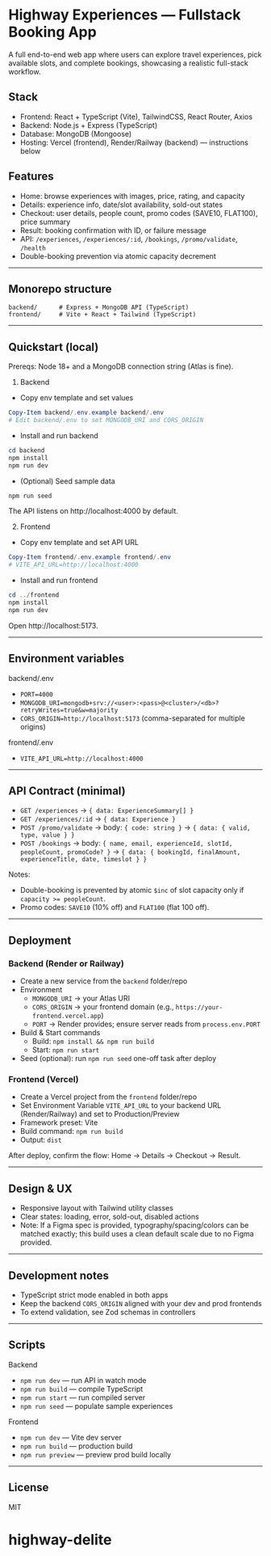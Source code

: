 # Highway Experiences — Fullstack Booking App

A full end-to-end web app where users can explore travel experiences, pick available slots, and complete bookings, showcasing a realistic full-stack workflow.

## Stack

- Frontend: React + TypeScript (Vite), TailwindCSS, React Router, Axios
- Backend: Node.js + Express (TypeScript)
- Database: MongoDB (Mongoose)
- Hosting: Vercel (frontend), Render/Railway (backend) — instructions below

## Features

- Home: browse experiences with images, price, rating, and capacity
- Details: experience info, date/slot availability, sold-out states
- Checkout: user details, people count, promo codes (SAVE10, FLAT100), price summary
- Result: booking confirmation with ID, or failure message
- API: `/experiences`, `/experiences/:id`, `/bookings`, `/promo/validate`, `/health`
- Double-booking prevention via atomic capacity decrement

---

## Monorepo structure

```
backend/      # Express + MongoDB API (TypeScript)
frontend/     # Vite + React + Tailwind (TypeScript)
```

---

## Quickstart (local)

Prereqs: Node 18+ and a MongoDB connection string (Atlas is fine).

1) Backend

- Copy env template and set values

```powershell
Copy-Item backend/.env.example backend/.env
# Edit backend/.env to set MONGODB_URI and CORS_ORIGIN
```

- Install and run backend

```powershell
cd backend
npm install
npm run dev
```

- (Optional) Seed sample data

```powershell
npm run seed
```

The API listens on http://localhost:4000 by default.

2) Frontend

- Copy env template and set API URL

```powershell
Copy-Item frontend/.env.example frontend/.env
# VITE_API_URL=http://localhost:4000
```

- Install and run frontend

```powershell
cd ../frontend
npm install
npm run dev
```

Open http://localhost:5173.

---

## Environment variables

backend/.env

- `PORT=4000`
- `MONGODB_URI=mongodb+srv://<user>:<pass>@<cluster>/<db>?retryWrites=true&w=majority`
- `CORS_ORIGIN=http://localhost:5173` (comma-separated for multiple origins)

frontend/.env

- `VITE_API_URL=http://localhost:4000`

---

## API Contract (minimal)

- `GET /experiences` → `{ data: ExperienceSummary[] }`
- `GET /experiences/:id` → `{ data: Experience }`
- `POST /promo/validate` → body: `{ code: string }` → `{ data: { valid, type, value } }`
- `POST /bookings` → body: `{ name, email, experienceId, slotId, peopleCount, promoCode? }` → `{ data: { bookingId, finalAmount, experienceTitle, date, timeslot } }`

Notes:
- Double-booking is prevented by atomic `$inc` of slot capacity only if `capacity >= peopleCount`.
- Promo codes: `SAVE10` (10% off) and `FLAT100` (flat 100 off).

---

## Deployment

### Backend (Render or Railway)

- Create a new service from the `backend` folder/repo
- Environment
  - `MONGODB_URI` → your Atlas URI
  - `CORS_ORIGIN` → your frontend domain (e.g., `https://your-frontend.vercel.app`)
  - `PORT` → Render provides; ensure server reads from `process.env.PORT`
- Build & Start commands
  - Build: `npm install && npm run build`
  - Start: `npm run start`
- Seed (optional): run `npm run seed` one-off task after deploy

### Frontend (Vercel)

- Create a Vercel project from the `frontend` folder/repo
- Set Environment Variable `VITE_API_URL` to your backend URL (Render/Railway) and set to Production/Preview
- Framework preset: Vite
- Build command: `npm run build`
- Output: `dist`

After deploy, confirm the flow: Home → Details → Checkout → Result.

---

## Design & UX

- Responsive layout with Tailwind utility classes
- Clear states: loading, error, sold-out, disabled actions
- Note: If a Figma spec is provided, typography/spacing/colors can be matched exactly; this build uses a clean default scale due to no Figma provided.

---

## Development notes

- TypeScript strict mode enabled in both apps
- Keep the backend `CORS_ORIGIN` aligned with your dev and prod frontends
- To extend validation, see Zod schemas in controllers

---

## Scripts

Backend
- `npm run dev` — run API in watch mode
- `npm run build` — compile TypeScript
- `npm run start` — run compiled server
- `npm run seed` — populate sample experiences

Frontend
- `npm run dev` — Vite dev server
- `npm run build` — production build
- `npm run preview` — preview prod build locally

---

## License

MIT
# highway-delite
